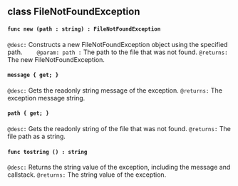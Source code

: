 ## class FileNotFoundException

#### ```func new (path : string) : FileNotFoundException```


```@desc:``` Constructs a new FileNotFoundException object using the specified path.
```    @param: path :``` The path to the file that was not found.
```@returns:``` The new FileNotFoundException.

#### ```message { get; }```


```@desc:``` Gets the readonly string message of the exception.
```@returns:``` The exception message string.

#### ```path { get; }```


```@desc:``` Gets the readonly string of the file that was not found.
```@returns:``` The file path as a string.

#### ```func tostring () : string```


```@desc:``` Returns the string value of the exception, including the message and callstack.
```@returns:``` The string value of the exception.

